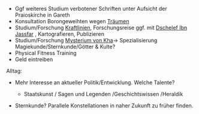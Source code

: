 * Ggf weiteres Studium verbotener Schriften unter Aufsicht der Praioskirche in Gareth
* Konsultation Borongeweihten wegen [Träumen](Notizen/Träume.md)
* Studium/Forschung [Kraftlinien](Notizen/Kraftlinien.md), Forschungsreise ggf. mit [Dschelef Ibn Jassfar](Personen#Dschelef%20Ibn%20Jassfar) , Kartografieren, Publizieren
* Studium/Forschung [Mysterium von Kha](lore#Mysterium%20von%20Kha)-> Spezialisierung Magiekunde/Sternkunde/Götter & Kulte?
* Physical Fitness Training
* Geld eintreiben

Alltag:
* Mehr Interesse an aktueller Politik/Entwicklung. Welche Talente?
	* Staatskunst / Sagen und Legenden /Geschichtswissen /Heraldik

* Sternkunde? Parallele Konstellationen in naher Zukunft zu früher finden. 


